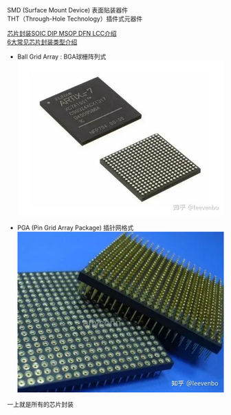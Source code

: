 
SMD (Surface Mount Device) 表面贴装器件  
THT（Through-Hole Technology）插件式元器件  

[芯片封装SOIC DIP MSOP DFN LCC介绍](https://blog.csdn.net/Clara_D/article/details/120969354)     
[6大常见芯片封装类型介绍](https://zhuanlan.zhihu.com/p/562667031)  

- Ball Grid Array : BGA球栅阵列式  
![BGA球栅阵列式  ](assets/Pasted%20image%2020231201130355.png)  

- PGA (Pin Grid Array Package) 插针网格式  
![插针网格式](assets/Pasted%20image%2020231201130508.png)

一上就是所有的芯片封装